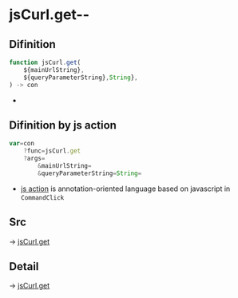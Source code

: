 # jsCurl.get--

## Difinition

```js.js
function jsCurl.get(
	${mainUrlString},
	${queryParameterString},String},
) -> con
```

- 


## Difinition by js action

```js.js
var=con
	?func=jsCurl.get
	?args=
		&mainUrlString=
		&queryParameterString=String=
```

- [js action](#) is annotation-oriented language based on javascript in `CommandClick`



## Src

-> [jsCurl.get](https://github.com/puutaro/CommandClick/blob/master/app/src/main/java/com/puutaro/commandclick/fragment_lib/terminal_fragment/js_interface/JsCurl.kt#L23)

## Detail

-> [jsCurl.get](https://github.com/puutaro/CommandClick/blob/master/md/developer/js_interface/details/JsCurl/get.md)

